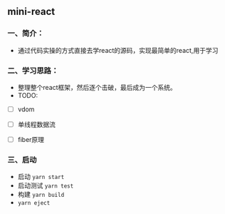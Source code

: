 ## mini-react

### 一、简介：
  - 通过代码实操的方式直接去学react的源码，实现最简单的react,用于学习

### 二、学习思路：
  - 整理整个react框架，然后逐个击破，最后成为一个系统。
  - TODO:
  - [ ] vdom
  - [ ] 单线程数据流
  - [ ] fiber原理


### 三、启动

  - 启动 `yarn start`
  - 启动测试 `yarn test`
  - 构建 `yarn build`
  - `yarn eject`

